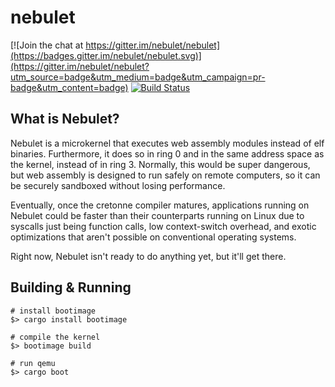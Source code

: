 # nebulet

[![Join the chat at https://gitter.im/nebulet/nebulet](https://badges.gitter.im/nebulet/nebulet.svg)](https://gitter.im/nebulet/nebulet?utm_source=badge&utm_medium=badge&utm_campaign=pr-badge&utm_content=badge)
[![Build Status](https://travis-ci.org/nebulet/nebulet.svg?branch=master)](https://travis-ci.org/nebulet/nebulet)

## What is Nebulet?

Nebulet is a microkernel that executes web assembly modules instead of elf binaries. Furthermore, it does so in ring 0 and in the same address space as the kernel, instead of in ring 3. Normally, this would be super dangerous, but web assembly is designed to run safely on remote computers, so it can be securely sandboxed without losing performance.

Eventually, once the cretonne compiler matures, applications running on Nebulet could be faster than their counterparts running on Linux due to syscalls just being function calls, low context-switch overhead, and exotic optimizations that aren't possible on conventional operating systems.

Right now, Nebulet isn't ready to do anything yet, but it'll get there.

## Building & Running
```
# install bootimage
$> cargo install bootimage

# compile the kernel
$> bootimage build

# run qemu
$> cargo boot
```
